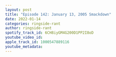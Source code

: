 ```yaml
---
layout: post
title: "Episode 142: January 13, 2005 Smackdown"
date: 2022-01-14
categories: ringside-rant
author: ringside-rant
spotify_track_id: 6CH8iyGM4G200D1PP2I8oD
youtube_video_id: 
apple_track_id: 1000547889116
youtube_metadata: 
---
```

